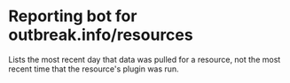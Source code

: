 # Reporting bot for outbreak.info/resources

Lists the most recent day that data was pulled for a resource, not the most recent time that the resource's plugin was run.
